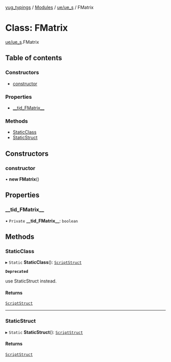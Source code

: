 [yug_typings](../README.md) / [Modules](../modules.md) / [ue/ue\_s](../modules/ue_ue_s.md) / FMatrix

# Class: FMatrix

[ue/ue_s](../modules/ue_ue_s.md).FMatrix

## Table of contents

### Constructors

- [constructor](ue_ue_s.FMatrix.md#constructor)

### Properties

- [\_\_tid\_FMatrix\_\_](ue_ue_s.FMatrix.md#__tid_fmatrix__)

### Methods

- [StaticClass](ue_ue_s.FMatrix.md#staticclass)
- [StaticStruct](ue_ue_s.FMatrix.md#staticstruct)

## Constructors

### constructor

• **new FMatrix**()

## Properties

### \_\_tid\_FMatrix\_\_

• `Private` **\_\_tid\_FMatrix\_\_**: `boolean`

## Methods

### StaticClass

▸ `Static` **StaticClass**(): [`ScriptStruct`](ue_ue.ScriptStruct.md)

**`Deprecated`**

use StaticStruct instead.

#### Returns

[`ScriptStruct`](ue_ue.ScriptStruct.md)

___

### StaticStruct

▸ `Static` **StaticStruct**(): [`ScriptStruct`](ue_ue.ScriptStruct.md)

#### Returns

[`ScriptStruct`](ue_ue.ScriptStruct.md)
